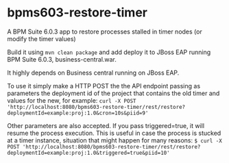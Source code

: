 # bpms603-restore-timer

A BPM Suite 6.0.3 app to restore processes stalled in timer nodes (or modify the timer values)


Build it using `mvn clean package` and add deploy it to JBoss EAP running BPM Suite 6.0.3, business-central.war.

It highly depends on Business central running on JBoss EAP.

To use it simply make a HTTP POST the the API endpoint passing as parameters the deployment id of the project that contains the old timer and values for the new, for example: `curl -X POST 'http://localhost:8080/bpms603-restore-timer/rest/restore?deploymentId=example:proj:1.0&cron=10s&piid=9'`

Other parameters are also accepted. If you pass triggered=true, it will resume the process execution. This is useful in case the process is stucked at a timer instance, situation that might happen for many reasons:
`$ curl -X POST 'http://localhost:8080/bpms603-restore-timer/rest/restore?deploymentId=example:proj:1.0&triggered=true&piid=10'`


